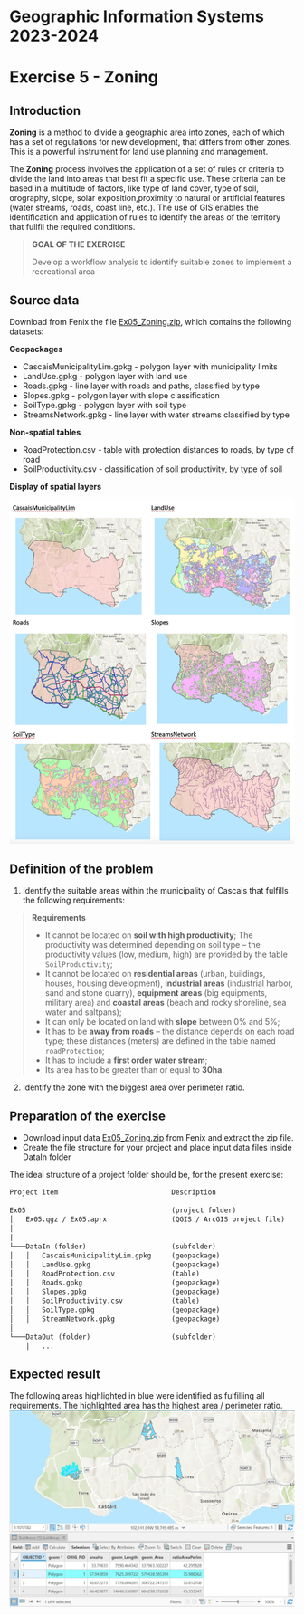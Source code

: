 # Geographic Information Systems 2023-2024

# Exercise 5 - Zoning

## Introduction

**Zoning** is a method to divide a geographic area into zones, each of which has a set of regulations for new development, that differs from other zones. This is a powerful instrument for land use planning and management.

The **Zoning** process involves the application of a set of rules or criteria to divide the land into areas that best fit a specific use. These criteria can be based in a multitude of factors, like type of land cover, type of soil, orography, slope, solar exposition,proximity to natural or artificial features (water streams, roads, coast line, etc.). The use of GIS enables the identification and application of rules to identify the  areas of the territory that fullfil the required conditions.

> **GOAL OF THE EXERCISE**
>
> Develop a workflow analysis to identify suitable zones to implement a recreational area

## Source data
Download from Fenix the file [Ex05_Zoning.zip](https://fenix.isa.ulisboa.pt/downloadFile/844497944594811/Ex05_Zoning.zip), which contains the following datasets:

**Geopackages**
- CascaisMunicipalityLim.gpkg - polygon layer with municipality limits
- LandUse.gpkg - polygon layer with land use
- Roads.gpkg - line layer with roads and paths, classified by type
- Slopes.gpkg - polygon layer with slope classification
- SoilType.gpkg - polygon layer with soil type
- StreamsNetwork.gpkg - line layer with water streams classified by type

**Non-spatial tables**
- RoadProtection.csv - table with protection distances to roads, by type of road
- SoilProductivity.csv - classification of soil productivity, by type of soil

**Display of spatial layers**

![datasets](./images/ex05_img01.jpg)
## Definition of the problem

1. Identify the suitable areas within the municipality of Cascais that fulfills the following requirements:

> **Requirements**
>
> - It cannot be located on **soil with high productivity**; The productivity was determined depending on soil type – the productivity values (low, medium, high) are provided by the table `SoilProductivity`;
> - It cannot be located on **residential areas** (urban, buildings, houses, housing development), **industrial areas** (industrial harbor, sand and stone quarry), **equipment areas** (big equipments, military area) and **coastal areas** (beach and rocky shoreline, sea water and saltpans);
> - It can only be located on land with **slope** between 0% and 5%;
> - It has to be **away from roads** – the distance depends on each road type; these distances (meters) are defined in the table named `roadProtection`;
> - It has to include a **first order water stream**;
> - Its area has to be greater than or equal to **30ha**.

2. Identify the zone with the biggest area over perimeter ratio.

## Preparation of the exercise

- Download input data [Ex05_Zoning.zip](https://fenix.isa.ulisboa.pt/downloadFile/844497944594811/Ex05_Zoning.zip) from Fenix and extract the zip file.
- Create the file structure for your project and place input data files inside DataIn folder

The ideal structure of a project folder should be, for the present exercise:

```
Project item                            Description

Ex05                                    (project folder)
│   Ex05.qgz / Ex05.aprx                (QGIS / ArcGIS project file)
│   
|
└───DataIn (folder)                     (subfolder)
│   │   CascaisMunicipalityLim.gpkg     (geopackage)
│   │   LandUse.gpkg                    (geopackage)
│   │   RoadProtection.csv              (table)
│   │   Roads.gpkg                      (geopackage)
│   │   Slopes.gpkg                     (geopackage)
│   │   SoilProductivity.csv            (table)
│   │   SoilType.gpkg                   (geopackage)
│   │   StreamNetwork.gpkg              (geopackage)
│   
└───DataOut (folder)                    (subfolder)
    │   ...
```

## Expected result

The following areas highlighted in blue were identified as fulfilling all requirements. The highlighted area has the highest area / perimeter ratio.  
![result](./images/ex05_img02.jpg)

